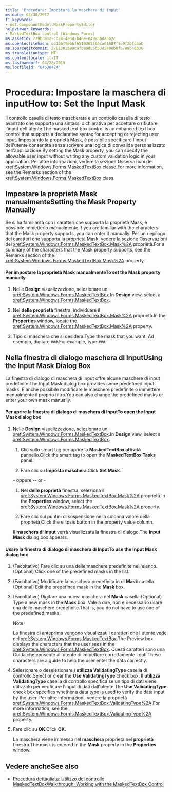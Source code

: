 ```yaml
---
title: 'Procedura: Impostare la maschera di input'
ms.date: 03/30/2017
f1_keywords:
- net.ComponentModel.MaskPropertyEditor
helpviewer_keywords:
- MaskedTextBox control [Windows Forms]
ms.assetid: 779b3a12-cd74-4e58-b46e-04983bda5b2c
ms.openlocfilehash: dd156f9e5bf6519363f66ca61687f1e9f2bfc6ab
ms.sourcegitcommit: 2701302a99cafbe0d86d53d540eb0fa7e9b46b36
ms.translationtype: MT
ms.contentlocale: it-IT
ms.lasthandoff: 04/28/2019
ms.locfileid: "64630424"
---
```

# <a name="how-to-set-the-input-mask"></a><span data-ttu-id="16971-102">Procedura: Impostare la maschera di input</span><span class="sxs-lookup"><span data-stu-id="16971-102">How to: Set the Input Mask</span></span>
<span data-ttu-id="16971-103">Il controllo casella di testo mascherata è un controllo casella di testo avanzato che supporta una sintassi dichiarativa per accettare o rifiutare l'input dell'utente.</span><span class="sxs-lookup"><span data-stu-id="16971-103">The masked text box control is an enhanced text box control that supports a declarative syntax for accepting or rejecting user input.</span></span> <span data-ttu-id="16971-104">Impostando la proprietà Mask, è possibile specificare l'input dell'utente consentita senza scrivere una logica di convalida personalizzato nell'applicazione.</span><span class="sxs-lookup"><span data-stu-id="16971-104">By setting the Mask property, you can specify the allowable user input without writing any custom validation logic in your application.</span></span> <span data-ttu-id="16971-105">Per altre informazioni, vedere la sezione Osservazioni del <xref:System.Windows.Forms.MaskedTextBox> classe.</span><span class="sxs-lookup"><span data-stu-id="16971-105">For more information, see the Remarks section of the <xref:System.Windows.Forms.MaskedTextBox> class.</span></span>  
  
## <a name="setting-the-mask-property-manually"></a><span data-ttu-id="16971-106">Impostare la proprietà Mask manualmente</span><span class="sxs-lookup"><span data-stu-id="16971-106">Setting the Mask Property Manually</span></span>  
 <span data-ttu-id="16971-107">Se si ha familiarità con i caratteri che supporta la proprietà Mask, è possibile immetterlo manualmente.</span><span class="sxs-lookup"><span data-stu-id="16971-107">If you are familiar with the characters that the Mask property supports, you can enter it manually.</span></span> <span data-ttu-id="16971-108">Per un riepilogo dei caratteri che supporta la proprietà Mask, vedere la sezione Osservazioni del <xref:System.Windows.Forms.MaskedTextBox.Mask%2A> proprietà.</span><span class="sxs-lookup"><span data-stu-id="16971-108">For a summary of the characters that the Mask property supports, see the Remarks section of the <xref:System.Windows.Forms.MaskedTextBox.Mask%2A> property.</span></span>  
  
#### <a name="to-set-the-mask-property-manually"></a><span data-ttu-id="16971-109">Per impostare la proprietà Mask manualmente</span><span class="sxs-lookup"><span data-stu-id="16971-109">To set the Mask property manually</span></span>  
  
1. <span data-ttu-id="16971-110">Nelle **Design** visualizzazione, selezionare un <xref:System.Windows.Forms.MaskedTextBox>.</span><span class="sxs-lookup"><span data-stu-id="16971-110">In **Design** view, select a <xref:System.Windows.Forms.MaskedTextBox>.</span></span>  
  
2. <span data-ttu-id="16971-111">Nel **delle proprietà** finestra, individuare il <xref:System.Windows.Forms.MaskedTextBox.Mask%2A> proprietà.</span><span class="sxs-lookup"><span data-stu-id="16971-111">In the **Properties** window, locate the <xref:System.Windows.Forms.MaskedTextBox.Mask%2A> property.</span></span>  
  
3. <span data-ttu-id="16971-112">Tipo di maschera che si desidera.</span><span class="sxs-lookup"><span data-stu-id="16971-112">Type the mask that you want.</span></span> <span data-ttu-id="16971-113">Ad esempio, digitare `###`.</span><span class="sxs-lookup"><span data-stu-id="16971-113">For example, type `###`.</span></span>  
  
## <a name="using-the-input-mask-dialog-box"></a><span data-ttu-id="16971-114">Nella finestra di dialogo maschera di Input</span><span class="sxs-lookup"><span data-stu-id="16971-114">Using the Input Mask Dialog Box</span></span>  
 <span data-ttu-id="16971-115">La finestra di dialogo di maschera di Input offre alcune maschere di input predefinite.</span><span class="sxs-lookup"><span data-stu-id="16971-115">The Input Mask dialog box provides some predefined input masks.</span></span> <span data-ttu-id="16971-116">È anche possibile modificare le maschere predefinite o immettere manualmente il proprio filtro.</span><span class="sxs-lookup"><span data-stu-id="16971-116">You can also change the predefined masks or enter your own mask manually.</span></span>  
  
#### <a name="to-open-the-input-mask-dialog-box"></a><span data-ttu-id="16971-117">Per aprire la finestra di dialogo di maschera di Input</span><span class="sxs-lookup"><span data-stu-id="16971-117">To open the Input Mask dialog box</span></span>  
  
1. <span data-ttu-id="16971-118">Nelle **Design** visualizzazione, selezionare un <xref:System.Windows.Forms.MaskedTextBox>.</span><span class="sxs-lookup"><span data-stu-id="16971-118">In **Design** view, select a <xref:System.Windows.Forms.MaskedTextBox>.</span></span>  
  
    1. <span data-ttu-id="16971-119">Clic sullo smart tag per aprire la **MaskedTextBox attività** pannello.</span><span class="sxs-lookup"><span data-stu-id="16971-119">Click the smart tag to open the **MaskedTextBox Tasks** panel.</span></span>  
  
    2. <span data-ttu-id="16971-120">Fare clic su **Imposta maschera**.</span><span class="sxs-lookup"><span data-stu-id="16971-120">Click **Set Mask**.</span></span>  
  
     <span data-ttu-id="16971-121">\- oppure -</span><span class="sxs-lookup"><span data-stu-id="16971-121">\- or -</span></span>  
  
    1. <span data-ttu-id="16971-122">Nel **delle proprietà** finestra, seleziona il <xref:System.Windows.Forms.MaskedTextBox.Mask%2A> proprietà.</span><span class="sxs-lookup"><span data-stu-id="16971-122">In the **Properties** window, select the <xref:System.Windows.Forms.MaskedTextBox.Mask%2A> property.</span></span>  
  
    2. <span data-ttu-id="16971-123">Fare clic sui puntini di sospensione nella colonna valore della proprietà.</span><span class="sxs-lookup"><span data-stu-id="16971-123">Click the ellipsis button in the property value column.</span></span>  
  
     <span data-ttu-id="16971-124">Il **maschera di Input** verrà visualizzata la finestra di dialogo.</span><span class="sxs-lookup"><span data-stu-id="16971-124">The **Input Mask** dialog box appears.</span></span>  
  
#### <a name="to-use-the-input-mask-dialog-box"></a><span data-ttu-id="16971-125">Usare la finestra di dialogo di maschera di Input</span><span class="sxs-lookup"><span data-stu-id="16971-125">To use the Input Mask dialog box</span></span>  
  
1. <span data-ttu-id="16971-126">(Facoltativo) Fare clic su una delle maschere predefinite nell'elenco.</span><span class="sxs-lookup"><span data-stu-id="16971-126">(Optional) Click one of the predefined masks in the list.</span></span>  
  
2. <span data-ttu-id="16971-127">(Facoltativo) Modificare la maschera predefinita in di **Mask** casella.</span><span class="sxs-lookup"><span data-stu-id="16971-127">(Optional) Edit the predefined mask in the **Mask** box.</span></span>  
  
3. <span data-ttu-id="16971-128">(Facoltativo) Digitare una nuova maschera nel **Mask** casella.</span><span class="sxs-lookup"><span data-stu-id="16971-128">(Optional) Type a new mask in the **Mask** box.</span></span> <span data-ttu-id="16971-129">Vale a dire, non è necessario usare una delle maschere predefinite.</span><span class="sxs-lookup"><span data-stu-id="16971-129">That is, you do not have to use one of the predefined masks.</span></span>  
  
    > [!NOTE]
    >  <span data-ttu-id="16971-130">La finestra di anteprima vengono visualizzati i caratteri che l'utente vede nel <xref:System.Windows.Forms.MaskedTextBox>.</span><span class="sxs-lookup"><span data-stu-id="16971-130">The Preview box displays the characters that the user sees in the <xref:System.Windows.Forms.MaskedTextBox>.</span></span> <span data-ttu-id="16971-131">Questi caratteri sono una Guida che consente all'utente di immettere correttamente i dati.</span><span class="sxs-lookup"><span data-stu-id="16971-131">These characters are a guide to help the user enter the data correctly.</span></span>  
  
4. <span data-ttu-id="16971-132">Selezionare o deselezionare i **utilizza ValidatingType** casella di controllo.</span><span class="sxs-lookup"><span data-stu-id="16971-132">Select or clear the **Use ValidatingType** check box.</span></span> <span data-ttu-id="16971-133">Il **utilizza ValidatingType** casella di controllo specifica se un tipo di dati viene utilizzato per verificare l'input di dati dall'utente.</span><span class="sxs-lookup"><span data-stu-id="16971-133">The **Use ValidatingType** check box specifies whether a data type is used to verify the data input by the user.</span></span> <span data-ttu-id="16971-134">Per altre informazioni, vedere la proprietà <xref:System.Windows.Forms.MaskedTextBox.ValidatingType%2A>.</span><span class="sxs-lookup"><span data-stu-id="16971-134">For more information, see the <xref:System.Windows.Forms.MaskedTextBox.ValidatingType%2A> property.</span></span>  
  
5. <span data-ttu-id="16971-135">Fare clic su **OK**.</span><span class="sxs-lookup"><span data-stu-id="16971-135">Click **OK**.</span></span>  
  
     <span data-ttu-id="16971-136">La maschera viene immesso nel **maschera** proprietà nel **proprietà** finestra.</span><span class="sxs-lookup"><span data-stu-id="16971-136">The mask is entered in the **Mask** property in the **Properties** window.</span></span>  
  
## <a name="see-also"></a><span data-ttu-id="16971-137">Vedere anche</span><span class="sxs-lookup"><span data-stu-id="16971-137">See also</span></span>

- [<span data-ttu-id="16971-138">Procedura dettagliata: Utilizzo del controllo MaskedTextBox</span><span class="sxs-lookup"><span data-stu-id="16971-138">Walkthrough: Working with the MaskedTextBox Control</span></span>](walkthrough-working-with-the-maskedtextbox-control.md)
